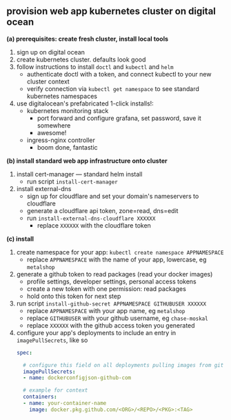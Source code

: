 
## provision web app kubernetes cluster on digital ocean

**(a) prerequisites: create fresh cluster, install local tools**  
1. sign up on digital ocean
1. create kubernetes cluster. defaults look good
1. follow instructions to install `doctl` and `kubectl` and `helm`
    - authenticate doctl with a token, and connect kubectl to your new cluster context
    - verify connection via `kubectl get namespace` to see standard kubernetes namespaces
1. use digitalocean's prefabricated 1-click installs!:
    - kubernetes monitoring stack
      - port forward and configure grafana, set password, save it somewhere
      - awesome!
    - ingress-nginx controller
      - boom done, fantastic

**(b) install standard web app infrastructure onto cluster**  

1. install cert-manager — standard helm install
    - run script `install-cert-manager`
1. install external-dns
    - sign up for cloudflare and set your domain's nameservers to cloudflare
    - generate a cloudflare api token, zone=read, dns=edit
    - run `install-external-dns-cloudflare XXXXXX`
      - replace `XXXXXX` with the cloudflare token

**(c) install**
1. create namespace for your app: `kubectl create namespace APPNAMESPACE`
    - replace `APPNAMESPACE` with the name of your app, lowercase, eg `metalshop`
1. generate a github token to read packages (read your docker images)
    - profile settings, developer settings, personal access tokens
    - create a new token with one permission: read packages
    - hold onto this token for next step
1. run script `install-github-secret APPNAMESPACE GITHUBUSER XXXXXX`
    - replace `APPNAMESPACE` with your app name, eg `metalshop`
    - replace `GITHUBUSER` with your github username, eg `chase-moskal`
    - replace `XXXXXX` with the github access token you generated
1. configure your app's deployments to include an entry in `imagePullSecrets`, like so
    ```yaml
    spec:

      # configure this field on all deployments pulling images from github
      imagePullSecrets:
      - name: dockerconfigjson-github-com

      # example for context
      containers:
      - name: your-container-name
        image: docker.pkg.github.com/<ORG>/<REPO>/<PKG>:<TAG>
    ```
